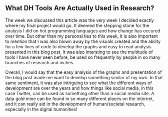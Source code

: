 ## What DH Tools Are Actually Used in Research?

The week we discussed this article was the very week I decided exactly where my final project would go. It deemed the stepping stone for the analysis I did on hot programming languages and how change has occured over time. But other than my personal ties to this week, it is also important to mention that I was also blown away by the visuals created and the ability for a few lines of code to develop the graphs and easy to read analysis presented in this blog post. It was also intersting to see the multitude of tools I have never seen before, be used so frequently by people in so many branches of research and niches. 

Overall, I would say that the easy analysis of the graphs and presentation of the blog post made me want to develop something similar of my own. In that same sentiment, it was also intriguing to see what the different ways of development are over the years and how things like social media, in this case Twitter, can be used as something other than a social media site. A data gold mine can be found in so many different places on the internet, and it can really aid in the development of human/societal research, especially in the digital humanities!